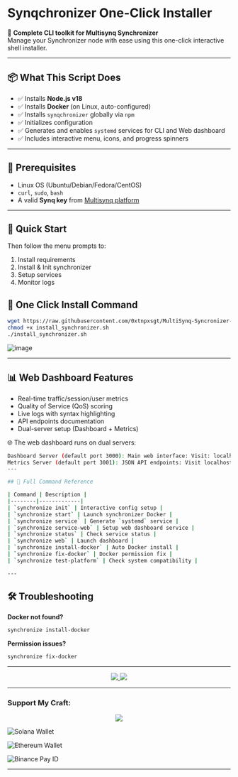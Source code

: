 # Synqchronizer One-Click Installer

🚀 **Complete CLI toolkit for Multisynq Synchronizer**  
Manage your Synchronizer node with ease using this one-click interactive shell installer.

---

## 📦 What This Script Does

- ✅ Installs **Node.js v18**
- ✅ Installs **Docker** (on Linux, auto-configured)
- ✅ Installs `synqchronizer` globally via `npm`
- ✅ Initializes configuration
- ✅ Generates and enables `systemd` services for CLI and Web dashboard
- ✅ Includes interactive menu, icons, and progress spinners

---

## 🔧 Prerequisites

- Linux OS (Ubuntu/Debian/Fedora/CentOS)
- `curl`, `sudo`, `bash`
- A valid **Synq key** from [Multisynq platform](https://multisynq.io)

---

## 🚀 Quick Start

Then follow the menu prompts to:
1. Install requirements
2. Install & Init synchronizer
3. Setup services
4. Monitor logs

## 🚀 One Click Install Command

```bash
wget https://raw.githubusercontent.com/0xtnpxsgt/MultiSynq-Syncronizer-Cli/refs/heads/main/install_synchronizer.sh
chmod +x install_synchronizer.sh
./install_synchronizer.sh
```
![image](https://github.com/user-attachments/assets/868c8b4b-b773-4c2b-a3ec-2b49fccdcfcc)

---

## 📊 Web Dashboard Features

- Real-time traffic/session/user metrics
- Quality of Service (QoS) scoring
- Live logs with syntax highlighting
- API endpoints documentation
- Dual-server setup (Dashboard + Metrics)

🌐 The web dashboard runs on dual servers:
```bash
Dashboard Server (default port 3000): Main web interface: Visit: localhost:3000
Metrics Server (default port 3001): JSON API endpoints: Visit localhost:3001/metrics
---

## 📘 Full Command Reference

| Command | Description |
|--------|-------------|
| `synchronize init` | Interactive config setup |
| `synchronize start` | Launch synchronizer Docker |
| `synchronize service` | Generate `systemd` service |
| `synchronize service-web` | Setup web dashboard service |
| `synchronize status` | Check service status |
| `synchronize web` | Launch dashboard |
| `synchronize install-docker` | Auto Docker install |
| `synchronize fix-docker` | Docker permission fix |
| `synchronize test-platform` | Check system compatibility |

---

```
## 🛠️ Troubleshooting

**Docker not found?**
```bash
synchronize install-docker
```

**Permission issues?**
```bash
synchronize fix-docker
```

---

<p align="center">
  <a href="https://t.me/SelectCircle">
    <img src="https://img.shields.io/badge/Telegram_Channel:-Select_Circle-B22222.svg?&style=for-the-badge&logo=Telegram&logoColor=blue&color=blue" />
  </a>
  <a href="https://discord.gg/Gut4RqF7Bt">
    <img src="https://img.shields.io/badge/Discord_Channel:-Select_Circle-B22222.svg?&style=for-the-badge&logo=Discord&logoColor=blue&color=blue" />
  </a>
</p>

---

### Support My Craft:
<p align="center">
<img src="https://readme-typing-svg.herokuapp.com?font=JetBrains+Mono&color=FFD700&pause=1000&center=true&vCenter=true&width=435&lines=Buy+Me+Coffee&background=00000000" />
</p>
<p align="left">
  <img src="https://img.shields.io/badge/SOL-H6zFVqFtB9JXejSAMwPS7eKKqxPWVQDxpqhRyoi2Xw74-9B59B6.svg?&style=for-the-badge&logo=solana&logoColor=9B59B6" alt="Solana Wallet"/>
</p>
<p align="left">
  <img src="https://img.shields.io/badge/ETH-0x22Ca00129b6e9577Ff195801560A154C92C43554-informational.svg?&style=for-the-badge&color=blue" alt="Ethereum Wallet"/>
</p>
<p align="left">
  <img src="https://img.shields.io/badge/BINANCE_PAY_ID_:_65642518-000033.svg?&style=for-the-badge&logo=GitHub-Sponsors&logoColor=FF8C00&color=gold" alt="Binance Pay ID"/>
</p>

---

